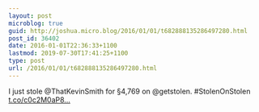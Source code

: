 ```yaml
---
layout: post
microblog: true
guid: http://joshua.micro.blog/2016/01/01/t682888135286497280.html
post_id: 36402
date: 2016-01-01T22:36:33+1100
lastmod: 2019-07-30T17:41:25+1100
type: post
url: /2016/01/01/t682888135286497280.html
---
```

I just stole @ThatKevinSmith for §4,769 on @getstolen. #StolenOnStolen [t.co/c0c2M0aP8...](https://t.co/c0c2M0aP8s)
